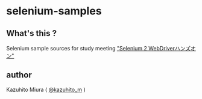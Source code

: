 selenium-samples
==============

## What's this ?

Selenium sample sources for study meeting ["Selenium 2 WebDriverハンズオン" ](http://devlove-kansai.doorkeeper.jp/events/12333 "Selenium 2 WebDriverハンズオン")

## author

Kazuhito Miura ( [@kazuhito_m](https://twitter.com/kazuhito_m "kazuhito_m on Twitter") )